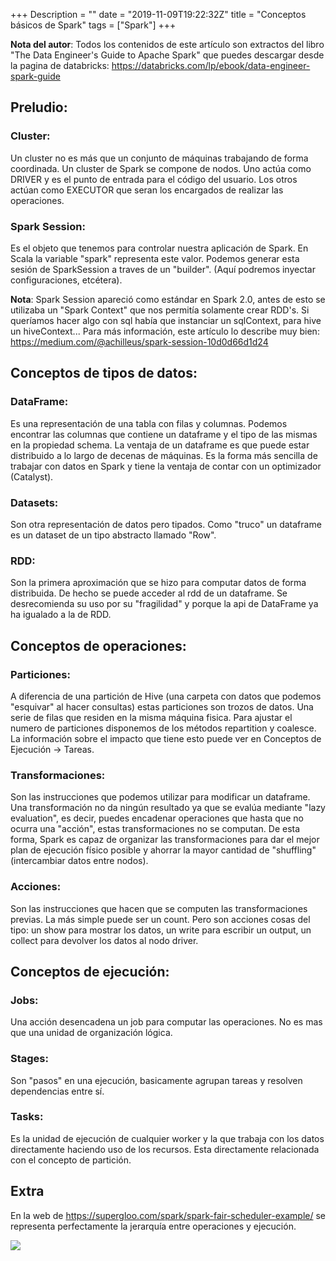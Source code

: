 +++
Description = ""
date = "2019-11-09T19:22:32Z"
title = "Conceptos básicos de Spark"
tags = ["Spark"]
+++

**Nota del autor**: Todos los contenidos de este artículo son extractos del libro "The Data Engineer's Guide to Apache Spark" que puedes descargar desde la pagina de databricks: https://databricks.com/lp/ebook/data-engineer-spark-guide 

 
## Preludio: 

 
### Cluster: 
Un cluster no es más que un conjunto de máquinas trabajando de forma coordinada. Un cluster de Spark se compone de nodos. Uno actúa como DRIVER y es el punto de entrada para el código del usuario. Los otros actúan como EXECUTOR que seran los encargados de realizar las operaciones. 
    

### Spark Session: 
Es el objeto que tenemos para controlar nuestra aplicación de Spark. En Scala la variable "spark" representa este valor. Podemos generar esta sesión de SparkSession a traves de un "builder". (Aquí podremos inyectar configuraciones, etcétera).

**Nota**: Spark Session apareció como estándar en Spark 2.0, antes de esto se utilizaba un "Spark Context" que nos permitía solamente crear RDD's. Si queríamos hacer algo con sql había que instanciar un sqlContext, para hive un hiveContext...  Para más información, este artículo lo describe muy bien: https://medium.com/@achilleus/spark-session-10d0d66d1d24 


## Conceptos de tipos de datos: 
 

### DataFrame: 
Es una representación de una tabla con filas y columnas. Podemos encontrar las columnas que contiene un dataframe y el tipo de las mismas en la propiedad schema. La ventaja de un dataframe es que puede estar distribuido a lo largo de decenas de máquinas.  Es la forma más sencilla de trabajar con datos en Spark y tiene la ventaja de contar con un optimizador (Catalyst). 
    

### Datasets: 
Son otra representación de datos pero tipados. Como "truco" un dataframe es un dataset de un tipo abstracto llamado "Row". 
    

### RDD: 
Son la primera aproximación que se hizo para computar datos de forma distribuida. De hecho se puede acceder al rdd de un dataframe. Se desrecomienda su uso por su "fragilidad" y porque la api de DataFrame ya ha igualado a la de RDD. 

 

## Conceptos de operaciones: 
 

### Particiones: 
A diferencia de una partición de Hive (una carpeta con datos que podemos "esquivar" al hacer consultas) estas particiones son trozos de datos. Una serie de filas que residen en la misma máquina fisica. Para ajustar el numero de particiones disponemos de los métodos repartition y coalesce. La información sobre el impacto que tiene esto puede ver en Conceptos de Ejecución -> Tareas.
    

### Transformaciones:  
Son las instrucciones que podemos utilizar para modificar un dataframe. Una transformación no da ningún resultado ya que se evalúa mediante "lazy evaluation", es decir, puedes encadenar operaciones que hasta que no ocurra una "acción", estas transformaciones no se computan. De esta forma, Spark es capaz de organizar las transformaciones para dar el mejor plan de ejecución físico posible y ahorrar la mayor cantidad de "shuffling" (intercambiar datos entre nodos). 
    

### Acciones: 
Son las instrucciones que hacen que se computen las transformaciones previas.  La más simple puede ser un count. Pero son acciones cosas del tipo: un show para mostrar los datos, un write para escribir un output, un collect para devolver los datos al nodo driver. 

 

## Conceptos de ejecución: 

 
### Jobs: 
Una acción desencadena un job para computar las operaciones. No es mas que una unidad de organización lógica. 

### Stages: 
Son "pasos" en una ejecución, basicamente agrupan tareas y resolven dependencias entre sí.  

### Tasks: 
Es la unidad de ejecución de cualquier worker y la que trabaja con los datos directamente haciendo uso de los recursos. Esta directamente relacionada con el concepto de partición.  

 
## Extra

En la web de https://supergloo.com/spark/spark-fair-scheduler-example/  se representa perfectamente la jerarquía entre operaciones y ejecución.

![](https://cdn.shortpixel.ai/client/q_glossy,ret_img,w_405,h_303/https://supergloo.com/wp-content/uploads/2017/09/spark-fair-scheduler.jpg)